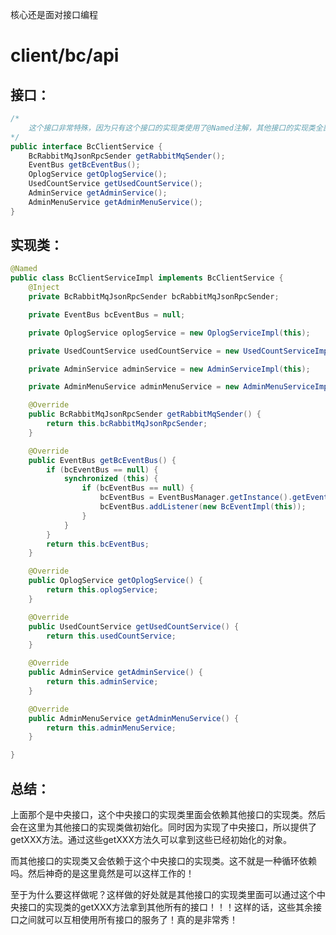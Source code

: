 核心还是面对接口编程

# client/bc/api

## 接口：

```java
/*
	这个接口非常特殊，因为只有这个接口的实现类使用了@Named注解，其他接口的实现类全部没有，通过观察这些下面的这些方法的名称和返回值可以清晰的看到，这个接口的实现类就是为我们准备好这些对应类型的对象的。让我们去看一看它的实现类吧
*/
public interface BcClientService {
    BcRabbitMqJsonRpcSender getRabbitMqSender();
    EventBus getBcEventBus();
    OplogService getOplogService();
    UsedCountService getUsedCountService();
    AdminService getAdminService();
    AdminMenuService getAdminMenuService();
}
```

## 实现类：

```java
@Named
public class BcClientServiceImpl implements BcClientService {
    @Inject
    private BcRabbitMqJsonRpcSender bcRabbitMqJsonRpcSender;

    private EventBus bcEventBus = null;

    private OplogService oplogService = new OplogServiceImpl(this);

    private UsedCountService usedCountService = new UsedCountServiceImpl(this);

    private AdminService adminService = new AdminServiceImpl(this);

    private AdminMenuService adminMenuService = new AdminMenuServiceImpl(this);

    @Override
    public BcRabbitMqJsonRpcSender getRabbitMqSender() {
        return this.bcRabbitMqJsonRpcSender;
    }

    @Override
    public EventBus getBcEventBus() {
        if (bcEventBus == null) {
            synchronized (this) {
                if (bcEventBus == null) {
                    bcEventBus = EventBusManager.getInstance().getEventBus("bcEventBus", 2);
                    bcEventBus.addListener(new BcEventImpl(this));
                }
            }
        }
        return this.bcEventBus;
    }

    @Override
    public OplogService getOplogService() {
        return this.oplogService;
    }

    @Override
    public UsedCountService getUsedCountService() {
        return this.usedCountService;
    }

    @Override
    public AdminService getAdminService() {
        return this.adminService;
    }

    @Override
    public AdminMenuService getAdminMenuService() {
        return this.adminMenuService;
    }

}
```

## 总结：

​	上面那个是中央接口，这个中央接口的实现类里面会依赖其他接口的实现类。然后会在这里为其他接口的实现类做初始化。同时因为实现了中央接口，所以提供了getXXX方法。通过这些getXXX方法久可以拿到这些已经初始化的对象。

​	而其他接口的实现类又会依赖于这个中央接口的实现类。这不就是一种循环依赖吗。然后神奇的是这里竟然是可以这样工作的！

​	至于为什么要这样做呢？这样做的好处就是其他接口的实现类里面可以通过这个中央接口的实现类的getXXX方法拿到其他所有的接口！！！这样的话，这些其余接口之间就可以互相使用所有接口的服务了！真的是非常秀！

